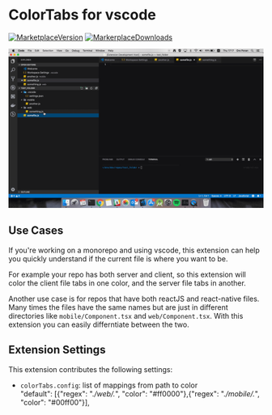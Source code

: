 # ColorTabs for vscode

[![MarketplaceVersion](https://vsmarketplacebadge.apphb.com/version/orepor.color-tabs-vscode-ext.svg)](https://marketplace.visualstudio.com/items?itemName=orepor.color-tabs-vscode-ext#overview)
[![MarkerplaceDownloads](https://vsmarketplacebadge.apphb.com/downloads/orepor.color-tabs-vscode-ext.svg)](https://marketplace.visualstudio.com/items?itemName=orepor.color-tabs-vscode-ext#overview)

![Alt Text](./docs/example_gif.gif)

## Use Cases

If you're working on a monorepo and using vscode, this extension can help you quickly understand if the current file is where you want to be.

For example your repo has both server and client, so this extension will color the client file tabs in one color, and the server file tabs in another.

Another use case is for repos that have both reactJS and react-native files.
Many times the files have the same names but are just in different directories like `mobile/Component.tsx` and `web/Component.tsx`.
With this extension you can easily differntiate between the two.



## Extension Settings

This extension contributes the following settings:

* `colorTabs.config`:  list of mappings from path to color         
"default": [{"regex": ".*\/web\/.*", "color": "#ff0000"},{"regex": ".*\/mobile\/.*", "color":  "#00ff00"}],

